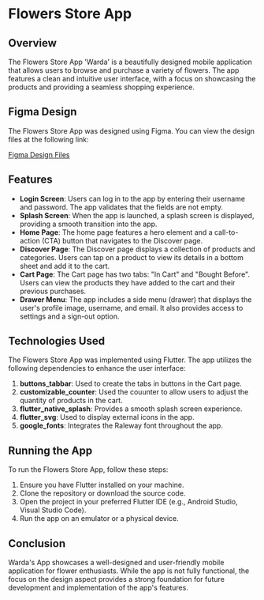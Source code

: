 # Flowers Store App

## Overview
The Flowers Store App 'Warda' is a beautifully designed mobile application that allows users to browse and purchase a variety of flowers. The app features a clean and intuitive user interface, with a focus on showcasing the products and providing a seamless shopping experience.

## Figma Design
The Flowers Store App was designed using Figma. You can view the design files at the following link:

[Figma Design Files]([https://www.figma.com/file/YOUR_FIGMA_FILE_ID/Flowers-Store-App](https://www.figma.com/design/m4BDGxjteziaEBjBW0mIFN/flower-app-warda?node-id=0-1&t=ylxIMfUywXTI6d8x-1))

## Features
- **Login Screen**: Users can log in to the app by entering their username and password. The app validates that the fields are not empty.
- **Splash Screen**: When the app is launched, a splash screen is displayed, providing a smooth transition into the app.
- **Home Page**: The home page features a hero element and a call-to-action (CTA) button that navigates to the Discover page.
- **Discover Page**: The Discover page displays a collection of products and categories. Users can tap on a product to view its details in a bottom sheet and add it to the cart.
- **Cart Page**: The Cart page has two tabs: "In Cart" and "Bought Before". Users can view the products they have added to the cart and their previous purchases.
- **Drawer Menu**: The app includes a side menu (drawer) that displays the user's profile image, username, and email. It also provides access to settings and a sign-out option.

## Technologies Used
The Flowers Store App was implemented using Flutter. The app utilizes the following dependencies to enhance the user interface:

1. **buttons_tabbar**: Used to create the tabs in buttons in the Cart page.
2. **customizable_counter**: Used the couunter to allow users to adjust the quantity of products in the cart.
3. **flutter_native_splash**: Provides a smooth splash screen experience.
4. **flutter_svg**: Used to display external icons in the app.
5. **google_fonts**: Integrates the Raleway font throughout the app.

## Running the App
To run the Flowers Store App, follow these steps:

1. Ensure you have Flutter installed on your machine.
2. Clone the repository or download the source code.
3. Open the project in your preferred Flutter IDE (e.g., Android Studio, Visual Studio Code).
4. Run the app on an emulator or a physical device.

## Conclusion
Warda's App showcases a well-designed and user-friendly mobile application for flower enthusiasts. While the app is not fully functional, the focus on the design aspect provides a strong foundation for future development and implementation of the app's features.
